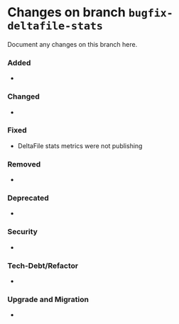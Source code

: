 # Changes on branch `bugfix-deltafile-stats`
Document any changes on this branch here.
### Added
- 

### Changed
- 

### Fixed
- DeltaFile stats metrics were not publishing

### Removed
- 

### Deprecated
- 

### Security
- 

### Tech-Debt/Refactor
- 

### Upgrade and Migration
- 
